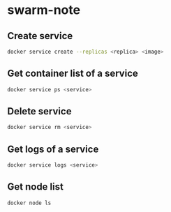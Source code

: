 # swarm-note
## Create service
```sh
docker service create --replicas <replica> <image>
```
## Get container list of a service
```sh
docker service ps <service>
```
## Delete service
```sh
docker service rm <service>
```
## Get logs of a service
```sh
docker service logs <service>
```
## Get node list
```sh
docker node ls
```
